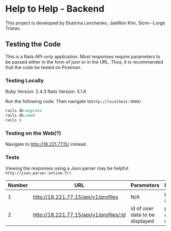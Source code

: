 # Help to Help - Backend

This project is developed by Ekatrina Levchenko, JaeWon Kim, Sicre--Lorge Tristan.

## Testing the Code
This is a Rails API-only application. Most responses require parameters to be passed either in the form of json or in the URL. Thus, it is recommended that the code be tested on Postman.

### Testing Locally
Ruby Version: 2.4.3
Rails Version: 5.1.6

Run the following code. Then navigate to```http://localhost:3000/```.
```ruby
rails db:migrate
rails db:seed
rails s
```

### Testing on the Web(?)
Navigate to http://18.221.77.15/ instead.

### Tests
Viewing the responses using a Json parser may be helpful. ```http://json.parser.online.fr/```

Number | URL | Parameters | Response
--- | --- | --- | ---
1 | http://18.221.77.15/api/v1/profiles | N/A | profiles of all users
2 | http://18.221.77.15/api/v1/profiles/:id | id of user data to be displayed | profile of a specific user

